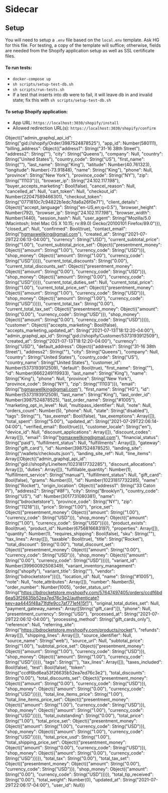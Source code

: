 # Sidecar

## Setup
You will need to setup a `.env` file based on the `local.env` template. Ask HG for this file. For testing, a copy of the template will suffice; otherwise, fields are needed from the Shopify application setup as well as SSL certificate files.
#### To run tests:
- `docker-compose up`
- `sh scripts/setup-test-db.sh`
- `sh scripts/run-tests.sh`
- If a test that inserts into db were to fail, it will leave db in and invalid state; fix this with `sh scripts/setup-test-db.sh`
#### To setup Shopify application:
- App URL: `https://localhost:3030/shopify/install`
- Allowed redirection URL(s): `https://localhost:3030/shopify/confirm`

Object({"admin_graphql_api_id": String("gid://shopify/Order/3987524878525"), "app_id": Number(580111), "billing_address": Object({"address1": String("31-16 38th Street"), "address2": String(""), "city": String("Queens"), "company": Null, "country": String("United States"), "country_code": String("US"), "first_name": String(""), "last_name": String("King"), "latitude": Number(40.761323), "longitude": Number(-73.91848), "name": String("King"), "phone": Null, "province": String("New York"), "province_code": String("NY"), "zip": String("11103")}), "browser_ip": String("24.102.117.198"), "buyer_accepts_marketing": Bool(false), "cancel_reason": Null, "cancelled_at": Null, "cart_token": Null, "checkout_id": Number(22047589466301), "checkout_token": String("0771810c7c94822b1edc7da6a26f0e71"), "client_details": Object({"accept_language": String("en-US,en;q=0.5"), "browser_height": Number(792), "browser_ip": String("24.102.117.198"), "browser_width": Number(1440), "session_hash": Null, "user_agent": String("Mozilla/5.0 (Macintosh; Intel Mac OS X 10.15; rv:89.0) Gecko/20100101 Firefox/89.0")}), "closed_at": Null, "confirmed": Bool(true), "contact_email": String("hgmaxwellking@gmail.com"), "created_at": String("2021-07-29T22:06:13-04:00"), "currency": String("USD"), "current_subtotal_price": String("1.00"), "current_subtotal_price_set": Object({"presentment_money": Object({"amount": String("1.00"), "currency_code": String("USD")}), "shop_money": Object({"amount": String("1.00"), "currency_code": String("USD")})}), "current_total_discounts": String("0.00"), "current_total_discounts_set": Object({"presentment_money": Object({"amount": String("0.00"), "currency_code": String("USD")}), "shop_money": Object({"amount": String("0.00"), "currency_code": String("USD")})}), "current_total_duties_set": Null, "current_total_price": String("1.00"), "current_total_price_set": Object({"presentment_money": Object({"amount": String("1.00"), "currency_code": String("USD")}), "shop_money": Object({"amount": String("1.00"), "currency_code": String("USD")})}), "current_total_tax": String("0.00"), "current_total_tax_set": Object({"presentment_money": Object({"amount": String("0.00"), "currency_code": String("USD")}), "shop_money": Object({"amount": String("0.00"), "currency_code": String("USD")})}), "customer": Object({"accepts_marketing": Bool(false), "accepts_marketing_updated_at": String("2021-07-13T18:12:20-04:00"), "admin_graphql_api_id": String("gid://shopify/Customer/5373193912509"), "created_at": String("2021-07-13T18:12:20-04:00"), "currency": String("USD"), "default_address": Object({"address1": String("31-16 38th Street"), "address2": String(""), "city": String("Queens"), "company": Null, "country": String("United States"), "country_code": String("US"), "country_name": String("United States"), "customer_id": Number(5373193912509), "default": Bool(true), "first_name": String(""), "id": Number(6662249119933), "last_name": String("King"), "name": String("King"), "phone": Null, "province": String("New York"), "province_code": String("NY"), "zip": String("11103")}), "email": String("hgmaxwellking@gmail.com"), "first_name": String("HG"), "id": Number(5373193912509), "last_name": String("King"), "last_order_id": Number(3987524878525), "last_order_name": String("#1005"), "marketing_opt_in_level": Null, "multipass_identifier": Null, "note": Null, "orders_count": Number(5), "phone": Null, "state": String("disabled"), "tags": String(""), "tax_exempt": Bool(false), "tax_exemptions": Array([]), "total_spent": String("5.00"), "updated_at": String("2021-07-29T22:06:14-04:00"), "verified_email": Bool(true)}), "customer_locale": String("en"), "device_id": Null, "discount_applications": Array([]), "discount_codes": Array([]), "email": String("hgmaxwellking@gmail.com"), "financial_status": String("paid"), "fulfillment_status": Null, "fulfillments": Array([]), "gateway": String("gift_card"), "id": Number(3987524878525), "landing_site": String("/wallets/checkouts.json"), "landing_site_ref": Null, "line_items": Array([Object({"admin_graphql_api_id": String("gid://shopify/LineItem/10231817732285"), "discount_allocations": Array([]), "duties": Array([]), "fulfillable_quantity": Number(1), "fulfillment_service": String("manual"), "fulfillment_status": Null, "gift_card": Bool(false), "grams": Number(0), "id": Number(10231817732285), "name": String("Rocket"), "origin_location": Object({"address1": String("33 Caton Pl"), "address2": String("#8F"), "city": String("Brooklyn"), "country_code": String("US"), "id": Number(3017731080381), "name": String("bdrocketstore"), "province_code": String("NY"), "zip": String("11218")}), "price": String("1.00"), "price_set": Object({"presentment_money": Object({"amount": String("1.00"), "currency_code": String("USD")}), "shop_money": Object({"amount": String("1.00"), "currency_code": String("USD")})}), "product_exists": Bool(true), "product_id": Number(6756816683197), "properties": Array([]), "quantity": Number(1), "requires_shipping": Bool(false), "sku": String(""), "tax_lines": Array([]), "taxable": Bool(true), "title": String("Rocket"), "total_discount": String("0.00"), "total_discount_set": Object({"presentment_money": Object({"amount": String("0.00"), "currency_code": String("USD")}), "shop_money": Object({"amount": String("0.00"), "currency_code": String("USD")})}), "variant_id": Number(39960092508349), "variant_inventory_management": String("shopify"), "variant_title": String(""), "vendor": String("bdrocketstore")})]), "location_id": Null, "name": String("#1005"), "note": Null, "note_attributes": Array([]), "number": Number(5), "order_number": Number(1005), "order_status_url": String("https://bdrocketstore.myshopify.com/57647497405/orders/ccdf6bd6ea53f26635b52ea7ed76c3e2/authenticate?key=aa4445f48a71fdfe9cc7af771ef415f1"), "original_total_duties_set": Null, "payment_gateway_names": Array([String("gift_card")]), "phone": Null, "presentment_currency": String("USD"), "processed_at": String("2021-07-29T22:06:12-04:00"), "processing_method": String("gift_cards_only"), "reference": Null, "referring_site": String("https://bdrocketstore.myshopify.com/products/rocket"), "refunds": Array([]), "shipping_lines": Array([]), "source_identifier": Null, "source_name": String("web"), "source_url": Null, "subtotal_price": String("1.00"), "subtotal_price_set": Object({"presentment_money": Object({"amount": String("1.00"), "currency_code": String("USD")}), "shop_money": Object({"amount": String("1.00"), "currency_code": String("USD")})}), "tags": String(""), "tax_lines": Array([]), "taxes_included": Bool(false), "test": Bool(false), "token": String("ccdf6bd6ea53f26635b52ea7ed76c3e2"), "total_discounts": String("0.00"), "total_discounts_set": Object({"presentment_money": Object({"amount": String("0.00"), "currency_code": String("USD")}), "shop_money": Object({"amount": String("0.00"), "currency_code": String("USD")})}), "total_line_items_price": String("1.00"), "total_line_items_price_set": Object({"presentment_money": Object({"amount": String("1.00"), "currency_code": String("USD")}), "shop_money": Object({"amount": String("1.00"), "currency_code": String("USD")})}), "total_outstanding": String("0.00"), "total_price": String("1.00"), "total_price_set": Object({"presentment_money": Object({"amount": String("1.00"), "currency_code": String("USD")}), "shop_money": Object({"amount": String("1.00"), "currency_code": String("USD")})}), "total_price_usd": String("1.00"), "total_shipping_price_set": Object({"presentment_money": Object({"amount": String("0.00"), "currency_code": String("USD")}), "shop_money": Object({"amount": String("0.00"), "currency_code": String("USD")})}), "total_tax": String("0.00"), "total_tax_set": Object({"presentment_money": Object({"amount": String("0.00"), "currency_code": String("USD")}), "shop_money": Object({"amount": String("0.00"), "currency_code": String("USD")})}), "total_tip_received": String("0.00"), "total_weight": Number(0), "updated_at": String("2021-07-29T22:06:17-04:00"), "user_id": Null})

